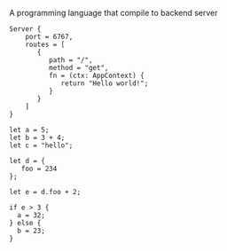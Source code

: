

A programming language that compile to backend server
```
Server {
	port = 6767,
	routes = [
       {
          path = "/",
          method = "get",
          fn = (ctx: AppContext) { 
             return "Hello world!";
          }
       }
    ]
}
```

```
let a = 5;
let b = 3 + 4;
let c = "hello";

let d = {
   foo = 234
};

let e = d.foo + 2;

if e > 3 {
  a = 32;
} else {
  b = 23;
}
```
